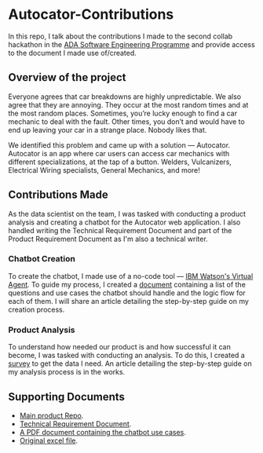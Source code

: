 # Autocator-Contributions

In this repo, I talk about the contributions I made to the second collab hackathon in the [ADA Software Engineering Programme](https://theadaproject.com.ng/) and provide access to the document I made use of/created.

## Overview of the project
Everyone agrees that car breakdowns are highly unpredictable. We also agree that they are annoying. They occur at the most random times and at the most random places. Sometimes, you’re lucky enough to find a car mechanic to deal with the fault. Other times, you don’t and would have to end up leaving your car in a strange place. Nobody likes that.

We identified this problem and came up with a solution — Autocator. Autocator is an app where car users can access car mechanics with different specializations, at the tap of a button. Welders, Vulcanizers, Electrical Wiring specialists, General Mechanics, and more!

## Contributions Made
As the data scientist on the team, I was tasked with conducting a product analysis and creating a chatbot for the Autocator web application. I also handled writing the Technical Requirement Document and part of the Product Requirement Document as I'm also a technical writer.

### Chatbot Creation
To create the chatbot, I made use of a no-code tool — [IBM Watson's Virtual Agent](https://www.ibm.com/in-en/products/watson-assistant#:~:text=IBM%20Watson%20Assistant%20uses%20artificial,the%20leader%20in%20trustworthy%20AI.). To guide my process, I created a [document](https://docs.google.com/document/d/1dBiOTwfhhhh3g-mVMnrzIxVrdXvmYB3o3Od4lxb_Rj0/edit?usp=sharing) containing a list of the questions and use cases the chatbot should handle and the logic flow for each of them. I will share an article detailing the step-by-step guide on my creation process.

### Product Analysis
To understand how needed our product is and how successful it can become, I was tasked with conducting an analysis. To do this, I created a [survey](https://docs.google.com/forms/d/e/1FAIpQLSfyKMZ0UFVRurKTsv4l2g0A3crfqriFAimRqftFzJn3xMpmwg/viewform?usp=sf_link) to get the data I need. An article detailing the step-by-step guide on my analysis process is in the works.

## Supporting Documents
- [Main product Repo](https://github.com/ADA-Software-Engineering-Program/autocator).
- [Technical Requirement Document](https://toyibat.gitbook.io/autocator-trd-team-amadioha/).
- [A PDF document containing the chatbot use cases](https://github.com/Teebarh/Autocator-Contributions/blob/main/Chatbot%20Use%20Cases.pdf).
- [Original excel file](https://github.com/Teebarh/Autocator-Contributions/blob/main/Autocator%20Survey%20(Responses).xlsx).
